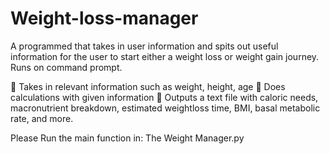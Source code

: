 # Weight-loss-manager
A programmed that takes in user information and spits out useful information for the user to start either a weight loss or weight gain journey.
Runs on command prompt.

 Takes in relevant information such as weight, height, age
 Does calculations with given information
 Outputs a text file with caloric needs, macronutrient breakdown, estimated weightloss
time, BMI, basal metabolic rate, and more.

Please Run the main function in: The Weight Manager.py

